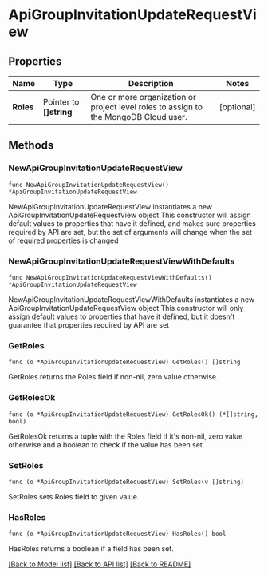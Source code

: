 # ApiGroupInvitationUpdateRequestView

## Properties

Name | Type | Description | Notes
------------ | ------------- | ------------- | -------------
**Roles** | Pointer to **[]string** | One or more organization or project level roles to assign to the MongoDB Cloud user. | [optional] 

## Methods

### NewApiGroupInvitationUpdateRequestView

`func NewApiGroupInvitationUpdateRequestView() *ApiGroupInvitationUpdateRequestView`

NewApiGroupInvitationUpdateRequestView instantiates a new ApiGroupInvitationUpdateRequestView object
This constructor will assign default values to properties that have it defined,
and makes sure properties required by API are set, but the set of arguments
will change when the set of required properties is changed

### NewApiGroupInvitationUpdateRequestViewWithDefaults

`func NewApiGroupInvitationUpdateRequestViewWithDefaults() *ApiGroupInvitationUpdateRequestView`

NewApiGroupInvitationUpdateRequestViewWithDefaults instantiates a new ApiGroupInvitationUpdateRequestView object
This constructor will only assign default values to properties that have it defined,
but it doesn't guarantee that properties required by API are set

### GetRoles

`func (o *ApiGroupInvitationUpdateRequestView) GetRoles() []string`

GetRoles returns the Roles field if non-nil, zero value otherwise.

### GetRolesOk

`func (o *ApiGroupInvitationUpdateRequestView) GetRolesOk() (*[]string, bool)`

GetRolesOk returns a tuple with the Roles field if it's non-nil, zero value otherwise
and a boolean to check if the value has been set.

### SetRoles

`func (o *ApiGroupInvitationUpdateRequestView) SetRoles(v []string)`

SetRoles sets Roles field to given value.

### HasRoles

`func (o *ApiGroupInvitationUpdateRequestView) HasRoles() bool`

HasRoles returns a boolean if a field has been set.


[[Back to Model list]](../README.md#documentation-for-models) [[Back to API list]](../README.md#documentation-for-api-endpoints) [[Back to README]](../README.md)


